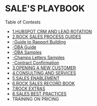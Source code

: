 # SALE'S PLAYBOOK

Table of Contests
* [1.HUBSPOT CRM AND LEAD ROTATION](https://github.com/HRRock/github-slideshow/wiki/HUBSPOT-CRM-AND-LEAD-ROTATION)
* [2.ROCK SALES PROCESS GUIDES](https://github.com/HRRock/github-slideshow/wiki/ROCK-SALES-PROCESS-GUIDES)   
* [ -Guide to Rapport Building](https://github.com/HRRock/github-slideshow/wiki/Guide-to-Rapport-Building)
* [ -DBA Guide](https://github.com/HRRock/github-slideshow/wiki/DBA-Guide)
* [ -DBA Samples](https://github.com/HRRock/github-slideshow/wiki/DBA-Ssamples)
* [ -Champs Letters Samples](https://github.com/HRRock/github-slideshow/wiki/Champs-Letters-Samples)
* [ -Contract Confirmation ](https://github.com/HRRock/github-slideshow/wiki/Contract-Confirmation)		
* [3.OPENING A NEW CUSTOMER](https://github.com/HRRock/github-slideshow/wiki/OPENING-A-NEW-CUSTOMER)	
* [4.CONSULTING AND SERVICES](https://github.com/HRRock/github-slideshow/wiki/CONSULTING-AND-SERVICES)	
* [5.SALES ENABLEMENT](https://github.com/HRRock/github-slideshow/wiki/SALES-ENABLEMENT)	
* [6.ROCK SALES RECORD BOOK](https://github.com/HRRock/github-slideshow/wiki/ROCK-SALES-RECORD-BOOK)	
* [7.ROCK EXTRAS](https://github.com/HRRock/github-slideshow/wiki/ROCK-EXTRAS)	
* [8.SALES BEST PRACTICES](https://github.com/HRRock/github-slideshow/wiki/SALES-BEST-PRACTICES)	
* TRAINING ON PRICING
